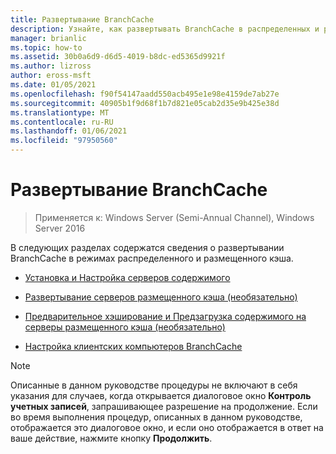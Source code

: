 ```yaml
---
title: Развертывание BranchCache
description: Узнайте, как развертывать BranchCache в распределенных и размещенных режимах кэша.
manager: brianlic
ms.topic: how-to
ms.assetid: 30b0a6d9-d6d5-4019-b8dc-ed5365d9921f
ms.author: lizross
author: eross-msft
ms.date: 01/05/2021
ms.openlocfilehash: f90f54147aadd550acb495e1e98e4159de7ab27e
ms.sourcegitcommit: 40905b1f9d68f1b7d821e05cab2d35e9b425e38d
ms.translationtype: MT
ms.contentlocale: ru-RU
ms.lasthandoff: 01/06/2021
ms.locfileid: "97950560"
---
```

# <a name="deploy-branchcache"></a>Развертывание BranchCache

>Применяется к: Windows Server (Semi-Annual Channel), Windows Server 2016

В следующих разделах содержатся сведения о развертывании BranchCache в режимах распределенного и размещенного кэша.

-   [Установка и Настройка серверов содержимого](Install-and-Configure-Content-Servers.md)

-   [Развертывание серверов размещенного кэша &#40;необязательно&#41;](deploy-hosted-cache-servers.md)

-   [Предварительное хэширование и Предзагрузка содержимого на серверы размещенного кэша &#40;необязательно&#41;](prehashing-and-preloading.md)

-   [Настройка клиентских компьютеров BranchCache](Configure-BranchCache-Client-Computers.md)

> [!NOTE]
> Описанные в данном руководстве процедуры не включают в себя указания для случаев, когда открывается диалоговое окно **Контроль учетных записей**, запрашивающее разрешение на продолжение. Если во время выполнения процедур, описанных в данном руководстве, отображается это диалоговое окно, и если оно отображается в ответ на ваше действие, нажмите кнопку **Продолжить**.



